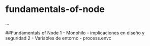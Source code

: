 # fundamentals-of-node

...

##Fundamentals of Node
1 - Monohilo - implicaciones en diseño y seguridad
2 - Variables de entorno - process.envc